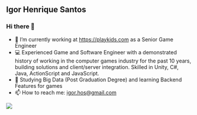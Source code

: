 ## Igor Henrique Santos
### Hi there 👋

- 🔭 I’m currently working at https://playkids.com as a Senior Game Engineer 
- :computer: Experienced Game and Software Engineer with a demonstrated history of working in the computer games industry for the past 10 years, building solutions and client/server integration. Skilled in Unity, C#, Java, ActionScript and JavaScript.
- :book: Studying Big Data (Post Graduation Degree) and learning Backend Features for games  
- 📫 How to reach me: igor.hos@gmail.com

<!--
**Hsantos/Hsantos** is a ✨ _special_ ✨ repository because its `README.md` (this file) appears on your GitHub profile.

Here are some ideas to get you started:

- 🔭 I’m currently working on pipastudios.com
- Experienced Software Engineer with a demonstrated history of working in the computer games industry for the past 9 years, building solutions and client/server integration. Skilled in Unity, C#, Java, ActionScript and JavaScript. 
- 📫 How to reach me: igor.hos@gmail.com
-->

<img src="https://github-readme-stats.vercel.app/api?username=hsantos&&show_icons=true" />
